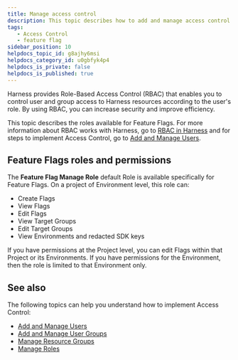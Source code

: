 ```yaml
---
title: Manage access control
description: This topic describes how to add and manage access control for Feature Flags.
tags: 
   - Access Control
   - feature flag
sidebar_position: 10
helpdocs_topic_id: g8ajhy6msi
helpdocs_category_id: u0gbfyk4p4
helpdocs_is_private: false
helpdocs_is_published: true
---
```


Harness provides Role-Based Access Control (RBAC) that enables you to control user and group access to Harness resources according to the user's role. By using RBAC, you can increase security and improve efficiency.

This topic describes the roles available for Feature Flags. For more information about RBAC works with Harness, go to [RBAC in Harness](/docs/platform/role-based-access-control/rbac-in-harness) and for steps to implement Access Control, go to [Add and Manage Users](/docs/platform/role-based-access-control/add-users).

## Feature Flags roles and permissions

The **Feature Flag Manage Role** default Role is available specifically for Feature Flags. On a project of Environment level, this role can:

* Create Flags
* View Flags
* Edit Flags
* View Target Groups
* Edit Target Groups
* View Environments and redacted SDK keys 

If you have permissions at the Project level, you can edit Flags within that Project or its Environments. If you have permissions for the Environment, then the role is limited to that Environment only.  

## See also

The following topics can help you understand how to implement Access Control:

* [Add and Manage Users](/docs/platform/role-based-access-control/add-users)
* [Add and Manage User Groups](/docs/platform/role-based-access-control/add-user-groups)
* [Manage Resource Groups](../../../platform/role-based-access-control/add-resource-groups)
* [Manage Roles](../../../platform/role-based-access-control/add-manage-roles)

